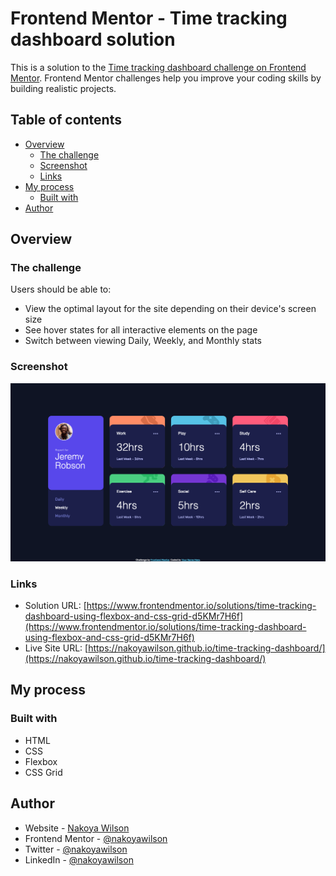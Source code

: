 # Frontend Mentor - Time tracking dashboard solution

This is a solution to the [Time tracking dashboard challenge on Frontend Mentor](https://www.frontendmentor.io/challenges/time-tracking-dashboard-UIQ7167Jw). Frontend Mentor challenges help you improve your coding skills by building realistic projects.

## Table of contents

- [Overview](#overview)
  - [The challenge](#the-challenge)
  - [Screenshot](#screenshot)
  - [Links](#links)
- [My process](#my-process)
  - [Built with](#built-with)
- [Author](#author)

## Overview

### The challenge

Users should be able to:

- View the optimal layout for the site depending on their device's screen size
- See hover states for all interactive elements on the page
- Switch between viewing Daily, Weekly, and Monthly stats

### Screenshot

![](./images/screenshot.png)

### Links

- Solution URL: [https://www.frontendmentor.io/solutions/time-tracking-dashboard-using-flexbox-and-css-grid-d5KMr7H6f](https://www.frontendmentor.io/solutions/time-tracking-dashboard-using-flexbox-and-css-grid-d5KMr7H6f)
- Live Site URL: [https://nakoyawilson.github.io/time-tracking-dashboard/](https://nakoyawilson.github.io/time-tracking-dashboard/)

## My process

### Built with

- HTML
- CSS
- Flexbox
- CSS Grid

## Author

- Website - [Nakoya Wilson](https://nakoyawilson.netlify.app/)
- Frontend Mentor - [@nakoyawilson](https://www.frontendmentor.io/profile/nakoyawilson)
- Twitter - [@nakoyawilson](https://twitter.com/nakoyawilson)
- LinkedIn - [@nakoyawilson](https://www.linkedin.com/in/nakoyawilson/)
